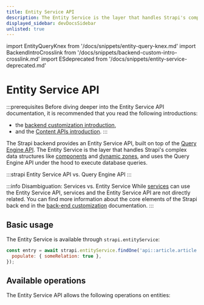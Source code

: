 ```yaml
---
title: Entity Service API
description: The Entity Service is the layer that handles Strapi's complex data structures like components and dynamic zones, and uses the Query Engine API under the hood to execute database queries.
displayed_sidebar: devDocsSidebar
unlisted: true
---
```


import EntityQueryKnex from '/docs/snippets/entity-query-knex.md'
import BackendIntroCrosslink from '/docs/snippets/backend-custom-intro-crosslink.md'
import ESdeprecated from '/docs/snippets/entity-service-deprecated.md'

# Entity Service API

<ESdeprecated />

:::prerequisites
Before diving deeper into the Entity Service API documentation, it is recommended that you read the following introductions:
- the [backend customization introduction](/dev-docs/backend-customization),
- and the [Content APIs introduction](/dev-docs/api/content-api).
:::

The Strapi backend provides an Entity Service API, built on top of the [Query Engine API](/dev-docs/api/query-engine/). The Entity Service is the layer that handles Strapi's complex data structures like [components](/dev-docs/backend-customization/models#components) and [dynamic zones](/dev-docs/backend-customization/models#dynamic-zones), and uses the Query Engine API under the hood to execute database queries.

:::strapi Entity Service API vs. Query Engine API
<EntityQueryKnex components={props.components} />
:::

:::info Disambiguation: Services vs. Entity Service
While [services](/dev-docs/backend-customization/services) can use the Entity Service API, services and the Entity Service API are not directly related. You can find more information about the core elements of the Strapi back end in the [back-end customization](/dev-docs/backend-customization) documentation.
:::

## Basic usage

The Entity Service is available through `strapi.entityService`:

```js
const entry = await strapi.entityService.findOne('api::article.article', 1, {
  populate: { someRelation: true },
});
```

## Available operations

The Entity Service API allows the following operations on entities:

<CustomDocCardsWrapper>
<CustomDocCard emoji="" title="CRUD operations" description="Create, read, update, and delete entities with the Entity Service API." link="/dev-docs/api/entity-service/crud" />
<CustomDocCard emoji="" title="Filters" description="Get exactly what you need by filtering entities with your Entity Service API queries." link="/dev-docs/api/entity-service/filter" />
<CustomDocCard emoji="" title="Populate" description="Get additional data with your Entity Service API queries by populating relations." link="/dev-docs/api/entity-service/populate" />
<CustomDocCard emoji="" title="Order & Pagination" description="Sort and paginate the results of your Entity Service API queries." link="/dev-docs/api/entity-service/order-pagination" />
<CustomDocCard emoji="" title="Components/Dynamic Zones" description="Create and update components and dynamic zones with your Entity Service API queries." link="/dev-docs/api/entity-service/components-dynamic-zones" />
</CustomDocCardsWrapper>
